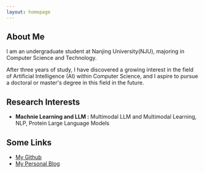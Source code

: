 ```yaml
---
layout: homepage
---
```


## About Me

I am an undergraduate student at Nanjing University(NJU), majoring in Computer Science and Technology.

After three years of study, I have discovered a growing interest in the field of Artificial Intelligence (AI) within Computer Science, and I aspire to pursue a doctoral or master's degree in this field in the future.

## Research Interests

- **Machnie Learning and LLM :** Multimodal LLM and Multimodal Learning, NLP, Protein Large Language Models
<!-- - **AI4science :** , AI for biology. -->
<!-- - **Machine Learning:** meta-learning, incremental learning, transfer learning -->

## Some Links

- [My Github](https://github.com/bingyang-lei)
- [My Personal Blog](https://blog.haodilei.top/)

<!-- ## News

- TBA -->


<!-- - **[Feb. 2020]** Our paper about incremental learning is accepted to CVPR 2020.
- **[Feb. 2020]** We will host the ACM Multimedia Asia 2020 conference in Singapore!
- **[Sept. 2019]** Our paper about few-shot learning is accepted to NeurIPS 2019.
- **[Mar. 2019]** Our paper about few-shot learning is accepted to CVPR 2019.

{% include_relative _includes/publications.md %}

{% include_relative _includes/services.md %} -->
